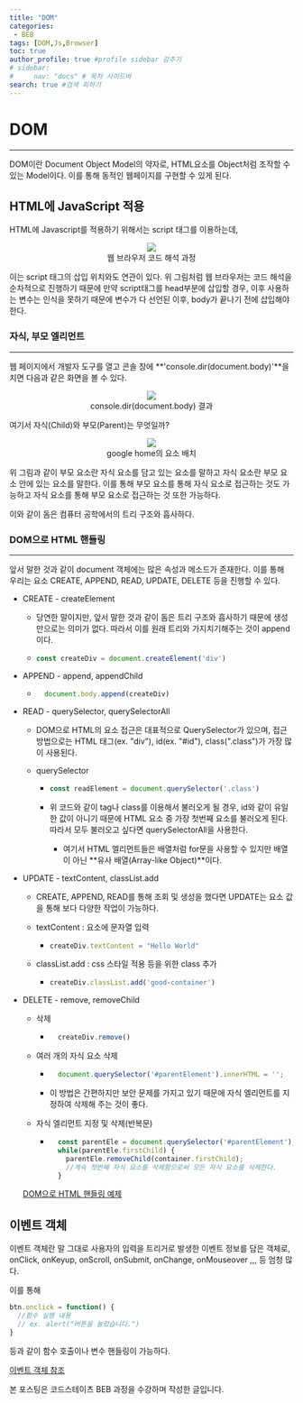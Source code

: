 ```yaml
---
title: "DOM"
categories:
 - BEB
tags: [DOM,Js,Browser] 
toc: true
author_profile: true #profile sidebar 감추기
# sidebar:
#     nav: "docs" # 목차 사이드바
search: true #검색 피하기
---
```


# DOM

-------------------------------

DOM이란 Document Object Model의 약자로, HTML요소를 Object처럼 조작할 수 있는 Model이다. 이를 통해 동적인 웹페이지를 구현할 수 있게 된다.



## HTML에 JavaScript 적용

HTML에 Javascript를 적용하기 위해서는 script 태그를 이용하는데,

<div style="text-align: center">
  <img src="../../images/2022-07-18-dom/스크린샷 2022-07-18 오후 5.17.35.png">
</div>

  <center>웹 브라우저 코드 해석 과정</center>                                       



이는 script 태그의 삽입 위치와도 연관이 있다. 위 그림처럼 웹 브라우저는 코드 해석을 순차적으로 진행하기 때문에 만약 script태그를 head부분에 삽입할 경우, 이후 사용하는 변수는 인식을 못하기 때문에 변수가 다 선언된 이후, body가 끝나기 전에 삽입해야 한다.

### 자식, 부모 엘리먼트

-------------------------------

웹 페이지에서 개발자 도구를 열고 콘솔 창에 **'console.dir(document.body)'**을 치면 다음과 같은 화면을 볼 수 있다.

<div style="text-align: center">
  <img src="../../images/2022-07-18-dom/스크린샷 2022-07-18 오후 5.23.59.png">
</div>

<center>console.dir(document.body) 결과</center>

여기서 자식(Child)와 부모(Parent)는 무엇일까?

<div style="text-align: center">
  <img src="../../images/2022-07-18-dom/스크린샷 2022-07-18 오후 5.26.58.png">
</div>

<center>google home의 요소 배치</center>

위 그림과 같이 부모 요소란 자식 요소를 담고 있는 요소를 말하고 자식 요소란 부모 요소 안에 있는 요소를 말한다. 이를 통해 부모 요소를 통해 자식 요소로 접근하는 것도 가능하고 자식 요소를 통해 부모 요소로 접근하는 것 또한 가능하다.

이와 같이 돔은 컴퓨터 공학에서의 트리 구조와 흡사하다.

### DOM으로 HTML 핸들링

-----------------------------

앞서 말한 것과 같이 document 객체에는 많은 속성과 메소드가 존재한다. 이를 통해 우리는 요소 CREATE, APPEND, READ, UPDATE, DELETE 등을 진행할 수 있다.

- CREATE - createElement
    - 당연한 말이지만, 앞서 말한 것과 같이 돔은 트리 구조와 흡사하기 때문에 생성만으로는 의미가 없다. 따라서 이를 원래 트리와 가지치기해주는 것이 append이다.
    
    - ```js
      const createDiv = document.createElement('div')
      ```

- APPEND - append, appendChild
    - ```js
        document.body.append(createDiv)
      ```

- READ - querySelector, querySelectorAll

  - DOM으로 HTML의 요소 접근은 대표적으로 QuerySelector가 있으며, 접근 방법으로는 HTML 태그(ex. "div"), id(ex. "#id"), class(".class")가 가장 많이 사용된다.

  - querySelector

    - ```js
      const readElement = document.querySelector('.class')
      ```

    - 위 코드와 같이 tag나 class를 이용해서 불러오게 될 경우, id와 같이 유일한 값이 아니기 때문에 HTML 요소 중 가장 첫번째 요소를 불러오게 된다. 따라서 모두 불러오고 싶다면 querySelectorAll을 사용한다.

      - 여기서 HTML 엘리먼트들은 배열처럼 for문을 사용할 수 있지만 배열이 아닌 **유사 배열(Array-like Object)**이다.

- UPDATE - textContent, classList.add
  
  - CREATE, APPEND, READ를 통해 조회 및 생성을 했다면 UPDATE는 요소 값을 통해 보다 다양한 작업이 가능하다.
  
  - textContent : 요소에 문자열 입력
  
    - ```js
      createDiv.textContent = "Hello World"
      ```
  
  - classList.add : css 스타일 적용 등을 위한 class 추가
  
    - ```js
      createDiv.classList.add('good-container')
      ```
  
- DELETE - remove, removeChild

  - 삭제
  
      - ```js 
          createDiv.remove()
          ```
  
  - 여러 개의 자식 요소 삭제
  
      - ```js
          document.querySelector('#parentElement').innerHTML = '';
          ```
  
      - 이 방법은 간편하지만 보안 문제를 가지고 있기 때문에 자식 엘리먼트를 지정하여 삭제해 주는 것이 좋다.
  
  - 자식 엘리먼트 지정 및 삭제(반복문)
  
      - ```js
          const parentEle = document.querySelector('#parentElement');
          while(parentEle.firstChild) {
            parentEle.removeChild(container.firstChild);
            //계속 첫번째 자식 요소를 삭제함으로써 모든 자식 요소를 삭제한다.
          }
          ```
  
  [DOM으로 HTML 핸들링 예제](https://github.com/apfl99/im-sprint-validation-check)
## 이벤트 객체

이벤트 객체란 말 그대로 사용자의 입력을 트리거로 발생한 이벤트 정보를 담은 객체로, onClick, onKeyup, onScroll, onSubmit, onChange, onMouseover ,,, 등 엄청 많다.

이를 통해 

```js
btn.onclick = function() {
  //함수 실행 내용
  // ex. alert("버튼을 눌렀습니다.")
}
```

등과 같이 함수 호출이나 변수 핸들링이 가능하다.

[이벤트 객체 참조](https://developer.mozilla.org/ko/docs/Web/Events)

<div class="notice">
  <p>본 포스팅은 코드스테이츠 BEB 과정을 수강하며 작성한 글입니다.</p>
</div>
